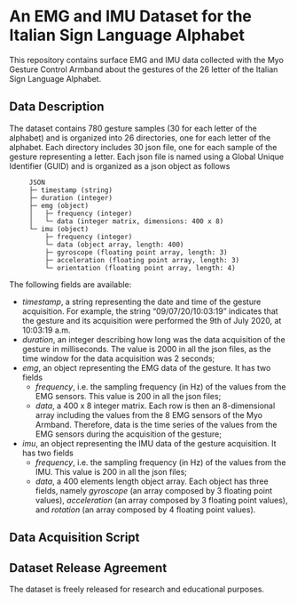 
# An EMG and IMU Dataset for the Italian Sign Language Alphabet 

This repository contains surface EMG and IMU data collected with the Myo Gesture Control Armband about the gestures of the 26 letter of the Italian Sign Language Alphabet.

## Data Description

The dataset contains 780 gesture samples (30 for each letter of the alphabet) and is organized into 26 directories, one for each letter of the alphabet. Each directory includes 30 json file, one for each sample of the gesture representing a letter. Each json file is named using a Global Unique Identifier (GUID) and is organized as a json object as follows

	     JSON
 	     ├─ timestamp (string)
	     ├─ duration (integer)
	     ├─ emg (object)
	     │   ├─ frequency (integer)
	     │   └─ data (integer matrix, dimensions: 400 x 8)
	     └─ imu (object)
	         ├─ frequency (integer)
	         └─ data (object array, length: 400)
	         ├─ gyroscope (floating point array, length: 3)
	         ├─ acceleration (floating point array, length: 3)
	         └─ orientation (floating point array, length: 4)

The following fields are available:
-  *timestamp*, a string representing the date and time of the gesture acquisition. For example, the string “09/07/20/10:03:19” indicates that the gesture and its acquisition were performed the 9th of July 2020, at 10:03:19 a.m.
-  *duration*, an integer describing how long was the data acquisition of the gesture in milliseconds. The value is 2000 in all the json files, as the time window for the data acquisition was 2 seconds;
-  *emg*, an object representing the EMG data of the gesture. It has two fields
    -  *frequency*, i.e. the sampling frequency (in Hz) of the values from the EMG sensors. This value is 200 in all the json files;
    -  *data*, a 400 x 8 integer matrix. Each row is then an 8-dimensional array including the values from the 8 EMG sensors of the Myo Armband. Therefore, data is the time series of the values from the EMG sensors during the acquisition of the gesture;
-  *imu*, an object representing the IMU data of the gesture acquisition. It has two fields
    -  *frequency*, i.e. the sampling frequency (in Hz) of the values from the IMU. This value is 200 in all the json files;
    -  *data*, a 400 elements length object array. Each object has three fields, namely *gyroscope* (an array composed by 3 floating point values), *acceleration* (an array composed by 3 floating point values), and *rotation* (an array composed by 4 floating point values).

## Data Acquisition Script

## Dataset Release Agreement

The dataset is freely released for research and educational purposes.